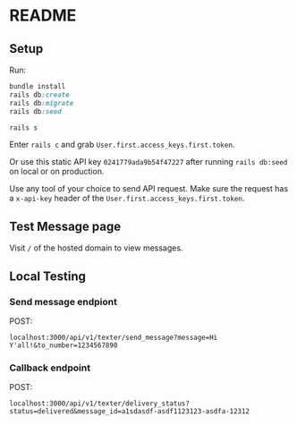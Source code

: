 # README

## Setup

Run:

```ruby
bundle install
rails db:create
rails db:migrate
rails db:seed

rails s
```

Enter `rails c` and grab `User.first.access_keys.first.token`.

Or use this static API key `0241779ada9b54f47227` after running `rails db:seed` on local or on production.

Use any tool of your choice to send API request. Make sure the
request has a `x-api-key` header of the `User.first.access_keys.first.token`.


## Test Message page

Visit `/` of the hosted domain to view messages.


## Local Testing

### Send message endpiont

POST: 
```
localhost:3000/api/v1/texter/send_message?message=Hi Y'all!&to_number=1234567890
```

### Callback endpoint

POST:
```
localhost:3000/api/v1/texter/delivery_status?status=delivered&message_id=a1sdasdf-asdf1123123-asdfa-12312
```

